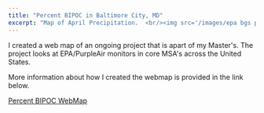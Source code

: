 ```yaml
---
title: "Percent BIPOC in Baltimore City, MD"
excerpt: "Map of April Precipitation.  <br/><img src='/images/epa bgs percent BIPOC.png'>"
---
```


I created a web map of an ongoing project that is apart of my Master's. The project looks at EPA/PurpleAir monitors in core MSA's across the United States.

More information about how I created the webmap is provided in the link below.  

<a href="https://Sgibson64.github.io/files/New Microsoft Word Document.pdf">Percent BIPOC WebMap</a>
